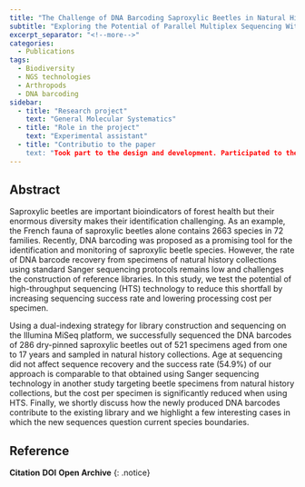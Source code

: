 ```yaml
---
title: "The Challenge of DNA Barcoding Saproxylic Beetles in Natural History Collections"
subtitle: "Exploring the Potential of Parallel Multiplex Sequencing With Illumina MiSeq"
excerpt_separator: "<!--more-->"
categories:
  - Publications
tags:
  - Biodiversity
  - NGS technologies
  - Arthropods
  - DNA barcoding
sidebar:
  - title: "Research project"
    text: "General Molecular Systematics"
  - title: "Role in the project"
    text: "Experimental assistant"
  - title: "Contributio to the paper
    text: "Took part to the design and development. Participated to the experimental training of the main operator."
---
```


## Abstract
Saproxylic beetles are important bioindicators of forest health but their enormous diversity makes their identification challenging. As an example, the French fauna of saproxylic beetles alone contains 2663 species in 72 families. Recently, DNA barcoding was proposed as a promising tool for the identification and monitoring of saproxylic beetle species. 
However, the rate of DNA barcode recovery from specimens of natural history collections using standard Sanger sequencing protocols remains low and challenges the construction of reference libraries. In this study, we test the potential of high-throughput sequencing (HTS) technology to reduce this shortfall by increasing sequencing success rate and lowering processing cost per specimen. 

Using a dual-indexing strategy for library construction and sequencing on the Illumina MiSeq platform, we successfully sequenced the DNA barcodes of 286 dry-pinned saproxylic beetles out of 521 specimens aged from one to 17 years and sampled in natural history collections. Age at sequencing did not affect sequence recovery and the success rate (54.9%) of our approach is comparable to that obtained using Sanger sequencing technology in another study targeting beetle specimens from natural history collections, but the cost per specimen is significantly reduced when using HTS. Finally, we shortly discuss how the newly produced DNA barcodes contribute to the existing library and we highlight a few interesting cases in which the new sequences question current species boundaries.

## Reference
**Citation**
**DOI**
**Open Archive**
{: .notice}
